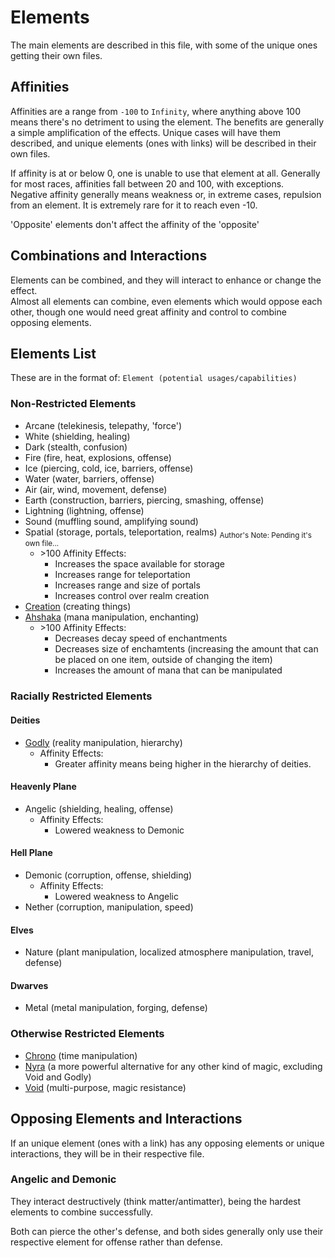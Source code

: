 # Elements

The main elements are described in this file, with some of the unique ones getting their own files.

## Affinities

Affinities are a range from `-100` to `Infinity`, where anything above 100 means there's no detriment to using the element. The benefits are generally a simple amplification of the effects. Unique cases will have them described, and unique elements (ones with links) will be described in their own files.

If affinity is at or below 0, one is unable to use that element at all. Generally for most races, affinities fall between 20 and 100, with exceptions.  
Negative affinity generally means weakness or, in extreme cases, repulsion from an element. It is extremely rare for it to reach even -10.

'Opposite' elements don't affect the affinity of the 'opposite'

## Combinations and Interactions

Elements can be combined, and they will interact to enhance or change the effect.  
Almost all elements can combine, even elements which would oppose each other, though one would need great affinity and control to combine opposing elements.

## Elements List

These are in the format of: `Element (potential usages/capabilities)`

### Non-Restricted Elements

- Arcane (telekinesis, telepathy, 'force')
- White (shielding, healing)
- Dark (stealth, confusion)
- Fire (fire, heat, explosions, offense)
- Ice (piercing, cold, ice, barriers, offense)
- Water (water, barriers, offense)
- Air (air, wind, movement, defense)
- Earth (construction, barriers, piercing, smashing, offense)
- Lightning (lightning, offense)
- Sound (muffling sound, amplifying sound)
- Spatial (storage, portals, teleportation, realms) <sub>Author's Note: Pending it's own file...</sub>
  - \>100 Affinity Effects:
    - Increases the space available for storage
    - Increases range for teleportation
    - Increases range and size of portals
    - Increases control over realm creation
- [Creation](Creation.md) (creating things)
- [Ahshaka](Ahshaka.md) (mana manipulation, enchanting)
  - \>100 Affinity Effects:
    - Decreases decay speed of enchantments
    - Decreases size of enchamtents (increasing the amount that can be placed on one item, outside of changing the item)
    - Increases the amount of mana that can be manipulated

### Racially Restricted Elements

#### Deities

- [Godly](Godly.md) (reality manipulation, hierarchy)
  - Affinity Effects:
    - Greater affinity means being higher in the hierarchy of deities.

#### Heavenly Plane

- Angelic (shielding, healing, offense)
  - Affinity Effects:
    - Lowered weakness to Demonic

#### Hell Plane

- Demonic (corruption, offense, shielding)
  - Affinity Effects:
    - Lowered weakness to Angelic
- Nether (corruption, manipulation, speed)

#### Elves

- Nature (plant manipulation, localized atmosphere manipulation, travel, defense)

#### Dwarves

- Metal (metal manipulation, forging, defense)

### Otherwise Restricted Elements

- [Chrono](Chrono.md) (time manipulation)
- [Nyra](Nyra.md) (a more powerful alternative for any other kind of magic, excluding Void and Godly)
- [Void](Void.md) (multi-purpose, magic resistance)

## Opposing Elements and Interactions

If an unique element (ones with a link) has any opposing elements or unique interactions, they will be in their respective file.

### Angelic and Demonic

They interact destructively (think matter/antimatter), being the hardest elements to combine successfully.

Both can pierce the other's defense, and both sides generally only use their respective element for offense rather than defense.
